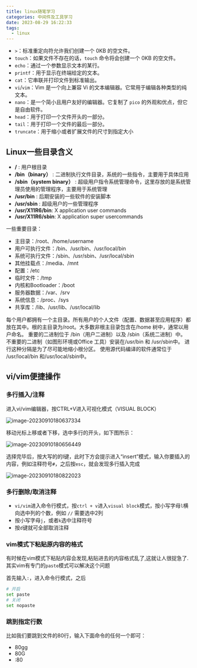 ```yaml
---
title: linux随笔学习
categories: 中间件及工具学习
date: 2023-08-29 16:22:33
tags: 
  - linux
---
```


- `>`：标准重定向符允许我们创建一个 0KB 的空文件。
- `touch`：如果文件不存在的话，`touch` 命令将会创建一个 0KB 的空文件。
- `echo`：通过一个参数显示文本的某行。
- `printf`：用于显示在终端给定的文本。
- `cat`：它串联并打印文件到标准输出。
- `vi`/`vim`：Vim 是一个向上兼容 Vi 的文本编辑器。它常用于编辑各种类型的纯文本。
- `nano`：是一个简小且用户友好的编辑器。它复制了 `pico` 的外观和优点，但它是自由软件。
- `head`：用于打印一个文件开头的一部分。
- `tail`：用于打印一个文件的最后一部分。
- `truncate`：用于缩小或者扩展文件的尺寸到指定大小

## Linux一些目录含义

- **/**  : 用户根目录
- **/bin（binary）**  :  二进制执行文件目录，系统的一些指令，主要用于具体应用
- **/sbin（system  binary）**  :    超级用户指令系统管理命令，这里存放的是系统管理员使用的管理程序，主要用于系统管理
- **/usr/bin**  :  后期安装的一些软件的安装脚本
- **/usr/sbin**  :  超级用户的一些管理程序
- **/usr/X11R6/bin**: X application user commands
- **/usr/X11R6/sbin**: X application super usercommands

一些重要目录：

- 主目录：/root、/home/username
- 用户可执行文件：/bin、/usr/bin、/usr/local/bin
- 系统可执行文件：/sbin、/usr/sbin、/usr/local/sbin
- 其他挂载点：/media、/mnt
- 配置：/etc
- 临时文件：/tmp
- 内核和Bootloader：/boot
- 服务器数据：/var、/srv
- 系统信息：/proc、/sys
- 共享库：/lib、/usr/lib、/usr/local/lib

每个用户都拥有一个主目录。所有用户的个人文件（配置、数据甚至应用程序）都放在其中。根的主目录为/root。大多数非根主目录包含在/home 树中，通常以用户命名。 重要的二进制位于 /bin（用户二进制）以及 /sbin（系统二进制）中。 不重要的二进制（如图形环境或Office 工具）安装在/usr/bin 和 /usr/sbin中。 进行这种分隔是为了尽可能地缩小根分区。 使用源代码编译的软件通常位于 /usr/local/bin 和/usr/local/sbin中。

## vi/vim便捷操作

### 多行插入/注释

进入vi/vim编辑器，按CTRL+V进入可视化模式（VISUAL BLOCK）

![image-20230910180637334](https://hanser373.oss-cn-beijing.aliyuncs.com/img/202309101806394.png)

移动光标上移或者下移，选中多行的开头，如下图所示：

![image-20230910180656449](https://hanser373.oss-cn-beijing.aliyuncs.com/img/202309101806484.png)

选择完毕后，按大写的的I键，此时下方会提示进入“insert”模式，输入你要插入的内容，例如注释符号`#`，之后按`esc`，就会发现多行插入完成

![image-20230910180822023](https://hanser373.oss-cn-beijing.aliyuncs.com/img/202309101808063.png)

### 多行删除/取消注释

- `vi/vim`进入命令行模式，按`ctrl + v`进入`visual block`模式，按小写字母`l`横向选中列的个数，例如 `//` 需要选中2列
- 按小写字母`j`，或者`k`选中注释符号
- 按`d`键就可全部取消注释

### vim模式下粘贴原内容的格式

有时候在vim模式下粘贴内容会发现,粘贴进去的内容格式乱了,这就让人很捉急了.其实vim有专门的`paste`模式可以解决这个问题

首先输入`:`，进入命令行模式，之后

```bash
# 开启
set paste
# 关闭
set nopaste
```

### 跳到指定行数

比如我们要跳到文件的80行，输入下面命令的任何一个即可：

- 80gg
- 80G
- :80
